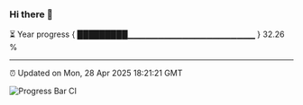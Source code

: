 ### Hi there 👋

⏳ Year progress { █████████▁▁▁▁▁▁▁▁▁▁▁▁▁▁▁▁▁▁▁▁▁ } 32.26 %

---

⏰ Updated on Mon, 28 Apr 2025 18:21:21 GMT

![Progress Bar CI](https://github.com/liununu/liununu/workflows/Progress%20Bar%20CI/badge.svg)
